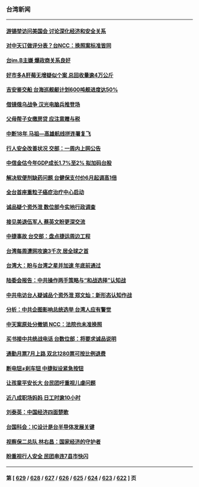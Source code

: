 ### 台湾新闻
---
#### [游锡堃访问美国会 讨论深化经济和安全关系](../../pages/ncid1349361/n13997676.md) 
#### [对中天订做评分表？台NCC：换照案标准皆同](../../pages/ncid1349361/n13997542.md) 
#### [台im.B主嫌 爆政商关系良好](../../pages/ncid1349361/n13997531.md) 
#### [好市多A肝莓无增疑似个案 总回收量逾4万公斤](../../pages/ncid1349361/n13997544.md) 
#### [吉安鉴交船 台海巡舰艇计划600吨舰进度达50%](../../pages/ncid1349361/n13997534.md) 
#### [借镜俄乌战争 汉光电脑兵推登场](../../pages/ncid1349361/n13997529.md) 
#### [父母帮子女缴房贷 应注意赠与税](../../pages/ncid1349361/n13997532.md) 
#### [中断18年 马祖—高雄航线拼连署复飞](../../pages/ncid1349361/n13997533.md) 
#### [行人安全改善状况 交部：一周内上网公告](../../pages/ncid1349361/n13997537.md) 
#### [中信金估今年GDP成长1.7%至2% 拟加码台股](../../pages/ncid1349361/n13997462.md) 
#### [解决软便剂缺药问题 台健保支付价6月起调高1倍](../../pages/ncid1349361/n13997494.md) 
#### [全台首座重粒子癌症治疗中心启动](../../pages/ncid1349361/n13997495.md) 
#### [诚品疑个资外泄 数位部今实地行政调查](../../pages/ncid1349361/n13997458.md) 
#### [接见美退伍军人 蔡英文盼更深交流](../../pages/ncid1349361/n13997471.md) 
#### [中捷事故 台交部：盘点捷运周边工程](../../pages/ncid1349361/n13997481.md) 
#### [台湾每周遭网攻逾3千次 居全球之首](../../pages/ncid1349361/n13997474.md) 
#### [台湾大：盼与台湾之星并加速 年底前通过](../../pages/ncid1349361/n13997476.md) 
#### [陆委会报告：中共操作两手策略与“和战选择”认知战](../../pages/ncid1349361/n13997456.md) 
#### [中共电访台人疑诚品个资外泄  郑文灿：新形态认知作战](../../pages/ncid1349361/n13997450.md) 
#### [分析：中共企图影响总统选举 台湾人应有警觉](../../pages/ncid1349361/n13997212.md) 
#### [中天案原处分撤销  NCC：法院也未准换照](../../pages/ncid1349361/n13996723.md) 
#### [买书接中共统战电话 台数位部：将要求诚品说明](../../pages/ncid1349361/n13996748.md) 
#### [通勤月票7月上路 双北1280票可按比例退费](../../pages/ncid1349361/n13996707.md) 
#### [断电钮≠刹车钮 中捷拟设紧急按钮](../../pages/ncid1349361/n13996705.md) 
#### [让孩童平安长大 台民团吁重视儿虐问题](../../pages/ncid1349361/n13996709.md) 
#### [近八成职场妈妈 日工时逾10小时](../../pages/ncid1349361/n13996708.md) 
#### [刘泰英：中国经济四面楚歌](../../pages/ncid1349361/n13996689.md) 
#### [台国科会：IC设计是台半导体发展关键](../../pages/ncid1349361/n13996696.md) 
#### [视察保二总队 林右昌：国家经济的守护者](../../pages/ncid1349361/n13996663.md) 
#### [盼重视行人安全 民团串连7县市快闪](../../pages/ncid1349361/n13996651.md) 

---
#### 第 [ [629](./629.md) / [628](./628.md) / [627](./627.md) / [626](./626.md) / [625](./625.md) / [624](./624.md) / [623](./623.md) / [622](./622.md) ] 页

